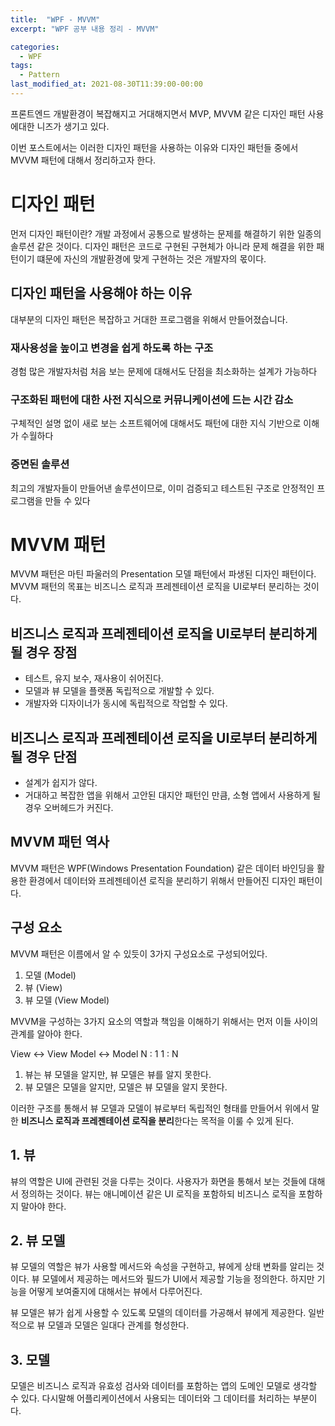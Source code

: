 ```yaml
---
title:  "WPF - MVVM"
excerpt: "WPF 공부 내용 정리 - MVVM"

categories:
  - WPF
tags:
  - Pattern
last_modified_at: 2021-08-30T11:39:00-00:00
---
```


프론트엔드 개발환경이 복잡해지고 거대해지면서 MVP, MVVM 같은 디자인 패턴 사용에대한 니즈가 생기고 있다.

이번 포스트에서는 이러한 디자인 패턴을 사용하는 이유와 디자인 패턴들 중에서 MVVM 패턴에 대해서 정리하고자 한다.

# 디자인 패턴

먼저 디자인 패턴이란? 개발 과정에서 공통으로 발생하는 문제를 해결하기 위한 일종의 솔루션 같은 것이다.
디자인 패턴은 코드로 구현된 구현체가 아니라 문제 해결을 위한 패턴이기 떄문에 자신의 개발환경에 맞게 구현하는 것은 개발자의 몫이다.

## 디자인 패턴을 사용해야 하는 이유

대부분의 디자인 패턴은 복잡하고 거대한 프로그램을 위해서 만들어졌습니다.

### 재사용성을 높이고 변경을 쉽게 하도록 하는 구조
경험 많은 개발자처럼 처음 보는 문제에 대해서도 단점을 최소화하는 설계가 가능하다

### 구조화된 패턴에 대한 사전 지식으로 커뮤니케이션에 드는 시간 감소
구체적인 설명 없이 새로 보는 소프트웨어에 대해서도 패턴에 대한 지식 기반으로 이해가 수월하다

### 증면된 솔루션
최고의 개발자들이 만들어낸 솔루션이므로, 이미 검증되고 테스트된 구조로 안정적인 프로그램을 만들 수 있다

# MVVM 패턴

MVVM 패턴은 마틴 파울러의 Presentation 모델 패턴에서 파생된 디자인 패턴이다.
MVVM 패턴의 목표는 비즈니스 로직과 프레젠테이션 로직을 UI로부터 분리하는 것이다.

## 비즈니스 로직과 프레젠테이션 로직을 UI로부터 분리하게 될 경우 장점

+ 테스트, 유지 보수, 재사용이 쉬어진다.
+ 모델과 뷰 모델을 플랫폼 독립적으로 개발할 수 있다.
+ 개발자와 디자이너가 동시에 독립적으로 작업할 수 있다.

## 비즈니스 로직과 프레젠테이션 로직을 UI로부터 분리하게 될 경우 단점

+ 설계가 쉽지가 않다.
+ 거대하고 복잡한 앱을 위해서 고안된 대지안 패턴인 만큼, 소형 앱에서 사용하게 될 경우 오버헤드가 커진다.

## MVVM 패턴 역사

MVVM 패턴은 WPF(Windows Presentation Foundation) 같은 데이터 바인딩을 활용한 환경에서 데이터와 프레젠테이션 로직을 분리하기 위해서 만들어진 디자인 패턴이다.

## 구성 요소

MVVM 패턴은 이름에서 알 수 있듯이 3가지 구성요소로 구성되어있다.

 1. 모델 (Model)
 2. 뷰 (View)
 3. 뷰 모델 (View Model)

MVVM을 구성하는 3가지 요소의 역할과 책임을 이해하기 위해서는 먼저 이들 사이의 관계를 알아야 한다.

View <-> View Model <-> Model
    N : 1          1 : N
 
 1. 뷰는 뷰 모델을 알지만, 뷰 모델은 뷰를 알지 못한다.
 2. 뷰 모델은 모델을 알지만, 모델은 뷰 모델을 알지 못한다.

이러한 구조를 통해서 뷰 모델과 모델이 뷰로부터 독립적인 형태를 만들어서 위에서 말한 **비즈니스 로직과 프레젠테이션 로직을 분리**한다는 목적을 이룰 수 있게 된다.

## 1. 뷰

뷰의 역할은 UI에 관련된 것을 다루는 것이다.
사용자가 화면을 통해서 보는 것들에 대해서 정의하는 것이다.
뷰는 애니메이션 같은 UI 로직을 포함하되 비즈니스 로직을 포함하지 말아야 한다.

## 2. 뷰 모델

뷰 모델의 역할은 뷰가 사용할 메서드와 속성을 구현하고, 뷰에게 상태 변화를 알리는 것이다.
뷰 모델에서 제공하는 메서드와 필드가 UI에서 제공할 기능을 정의한다. 하지만 기능을 어떻게 보여줄지에 대해서는 뷰에서 다루어진다.

뷰 모델은 뷰가 쉽게 사용할 수 있도록 모델의 데이터를 가공해서 뷰에게 제공한다.
일반적으로 뷰 모델과 모델은 일대다 관계를 형성한다.

## 3. 모델

모델은 비즈니스 로직과 유효성 검사와 데이터를 포함하는 앱의 도메인 모델로 생각할 수 있다.
다시말해 어플리케이션에서 사용되는 데이터와 그 데이터를 처리하는 부분이다.

